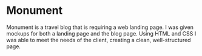# Monument
Monument is a travel blog that is requiring a web landing page. I was given mockups for both a landing page and the blog page. Using HTML and CSS I was able to meet the needs of the client, creating a clean, well-structured page.
